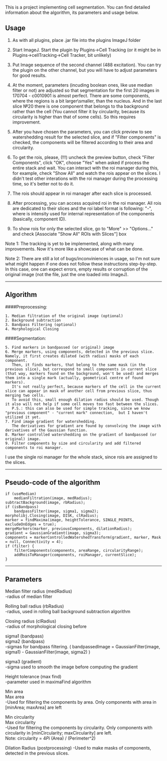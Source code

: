 This is a project implementing cell segmentation. You can find detailed information about the algorithm, its parameters and usage below.

## Usage 
1. As with all plugins, place .jar file into the plugins ImageJ folder

2. Start ImageJ. Start the plugin by Plugins->Cell Tracking (or it might be in Plugins->cellTracking->Cell Tracker, bit unlikely)

3. Put Image sequence of the second channel (488 excitation). You can try the plugin on the other channel, but you will have to adjust parameters for good results.

4. At the moment, parameters (incuding boolean ones, like use median filter or not) are adjusted so that segmentation for the first 20 images in
170704 - c0010901 is almost perfect. There are some components, where the regions is a bit larger\smaller, than the nucleus. And in the last slice
№20 there is one component that belongs to tha background rather than the cell (You cannot filter it by circularity, because its circularity is higher than that of some cells). So this requires improvement.

5. After you have chosen the parameters, you can click preview to see watershedding result for the selected slice, and if "Filter components" is checked, the components will be filtered according to their area and circularity.

6. To get the rois, please, (!!!) uncheck the preview button, check "Filter Components", click "OK", choose "Yes" when asked if process the entire stack and wait. You can interact with the roi manager during this, for example, check "Show All" and watch the rois appear on the slices.
I didn't test other interations with the roi manager during the processing time, so it's better not to do it.

7. The rois should appear in roi manager after each slice is processed.

8. After processing, you can access acquired roi in the roi manager. All rois are dedicated to their slices and the roi label format is following:
"<slice number>-<intensity>", where <intensity> is intensity used for internal representation of the components (basically, component ID).

9. To show rois for only the selected slice, go to "More" >> "Options..." and check [Associate "Show All" ROIs with Slices"] box

Note 1: The tracking is yet to be implemented, along with many improvements. Now it's more like a showcase of what can be done.

Note 2: There are still a lot of bugs/inconviniences in usage, so I'm not sure what might happen if one does not follow these instructions step-by-step.
In this case, one can expect errors, empty results or corruption of the original image (not the file, just the one loaded into ImageJ).
________________________________________________________________________________________________


## Algorithm

####Preprocessing:

	1. Median filtration of the original image (optional)
	2. Background subtraction
	3. Bandpass Filtering (optional)
	4. Morphological Closing
	
####Segmentation:

	5. Find markers in bandpassed (or original) image
	6. Merge markers, using components, detected in the previous slice. Namely, it first creates dilated (with radius) masks of each component. 
	   Then, it finds markers, that belong to the same mask (in the previous slice), but correspond to small components in current slice (that way, markers found on the background, won't be used) and merges them into a single mark (actually, geometrical centre of found markers).
	   It's not really perfect, because markers of the cell in the current slice can appear in mask of another cell from previous slice, thus merging two cells.
	   To avoid this, small enough dilation radius should be used. Though it also will not help if some cell moves too fast between the slices.
	   P.S.: this can also be used for simple tracking, since we know "previous component" - "current mark" connection,  but I haven't utilized it yet.
	7. Find image gradient for watershedding.
	   The derivatives for gradient are found by convolving the image with derivatives of the Gaussian function.
	8. Marker controlled watershedding on the gradient of bandpassed (or original) image.
	9. Filter components by size and circularity and add filtered components to roi manager.
	
I use the single roi manager for the whole stack, since rois are assigned to the slices. 

________________________________________________________________________________________________

## Pseudo-code of the algorithm
```
if (useMedian)
	medianFiltration(image, medRadius);
subtractBackground(image, rbRadius);
if (isBandpass)
	bandpassFilter(image, sigma1, sigma2);
morpholibj.Closing(image, DISK, clRadius);
marker = findMaxima(image, heightTolerance, SINGLE_POINTS, excludeOnEdges = true);
mergeMarkers(marker, previousComponents, dilationRadius);
gradient = GaussianGradient(image, sigma3);
components = markerControlledWatershedTransform(gradient, marker, Mask = null, Connectivity = 4);
if (filter) {
	filterComponents(components, areaRange, circularityRange);
	addRoisToManager(components, roiManager, currentSlice);
}
```
   
________________________________________________________________________________________________

## Parameters 
Median filter radius (medRadius)  
	-radius of median filter
	
Rolling ball radius (rbRadius)  
	-radius, used in rolling ball background subtraction algorithm
	
Closing radius	(clRadius)  
	-radius of morphological closing before
	
sigma1 (bandpass)  
sigma2 (bandpass)  
	-sigmas for bandpass filtering. ( bandpassedImage = GaussianFilter(image, sigma1) - GaussianFilter(image, sigma2) )
	
sigma3 (gradient)  
	-sigma used to smooth the image before computing the gradient
	
Height tolerance (max find)  
	-parameter used in maximaFind algorithm
	
Min area  
Max area  
	-Used for filtering the components by area. Only components with area in [minArea; maxArea] are left
	
Min circularity  
Max circularity  
	-Used for filtering the components by circularity. Only components with circularity in [minCircularity; maxCircularity] are left.  
Note: circularity = 4*Pi* (Area) / (Perimeter^2)
	
Dilation Radius (postprocessing)
	-Used to make masks of components, detected in the previous slices.